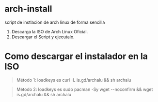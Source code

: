 # arch-install
script de instlacion de arch linux de forma sencilla

1. Descarga la ISO de Arch Linux Oficial.
2. Descargar el Script y ejecutalo.

# Como descargar el instalador en la ISO

> Método 1:
loadkeys es
curl -L is.gd/archalu && sh archalu

> Método 2:
loadkeys es
sudo pacman -Sy wget --noconfirm && wget is.gd/archalu && sh archalu
